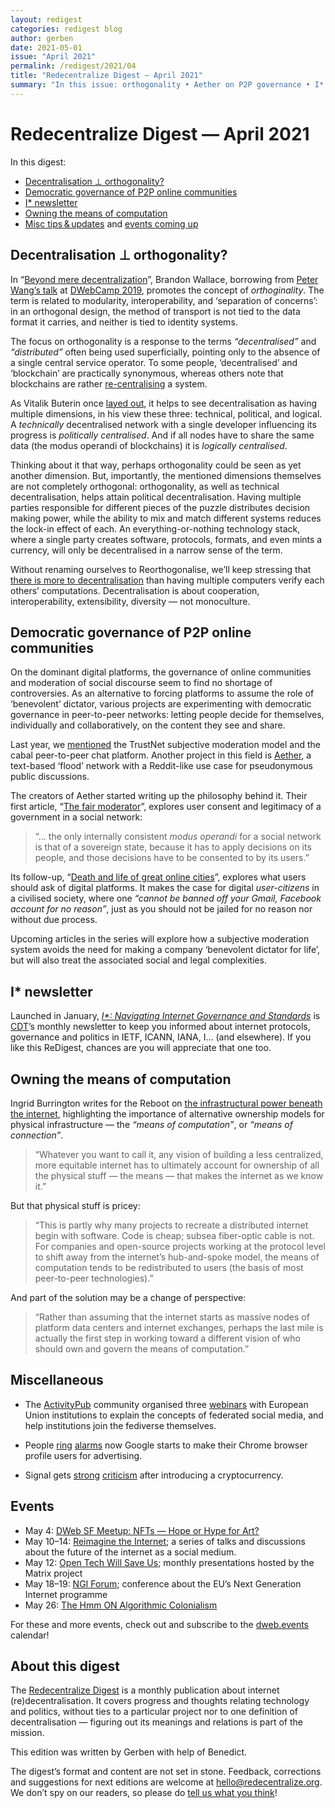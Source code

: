 ```yaml
---
layout: redigest
categories: redigest blog
author: gerben
date: 2021-05-01
issue: "April 2021"
permalink: /redigest/2021/04
title: "Redecentralize Digest — April 2021"
summary: "In this issue: orthogonality • Aether on P2P governance • I* newsletter • etc."
---
```


Redecentralize Digest — April 2021
==================================

In this digest:

- [Decentralisation ⊥ orthogonality?](#decentralisation--orthogonality)
- [Democratic governance of P2P online communities](#democratic-governance-of-p2p-online-communities)
- [I* newsletter](#i-newsletter)
- [Owning the means of computation](#owning-the-means-of-computation)
- [Misc tips & updates](#miscellaneous) and [events coming up](#events)


## Decentralisation ⊥ orthogonality?

In “[Beyond mere decentralization][]”, Brandon Wallace, borrowing from [Peter Wang’s talk][] at [DWebCamp 2019][], promotes the concept of *orthoginality*. The term is related to modularity, interoperability, and ‘separation of concerns’: in an orthogonal design, the method of transport is not tied to the data format it carries, and neither is tied to identity systems.

The focus on orthogonality is a response to the terms *“decentralised”* and *“distributed”* often being used superficially, pointing only to the absence of a single central service operator. To some people, ‘decentralised’ and ‘blockchain’ are practically synonymous, whereas others note that blockchains are rather [re-centralising][] a system.

As Vitalik Buterin once [layed out][], it helps to see decentralisation as having multiple dimensions, in his view these three: technical, political, and logical. A *technically* decentralised network with a single developer influencing its progress is *politically centralised*. And if all nodes have to share the same data (the modus operandi of blockchains) it is *logically centralised*.

Thinking about it that way, perhaps orthogonality could be seen as yet another dimension. But, importantly, the mentioned dimensions themselves are not completely orthogonal: orthogonality, as well as technical decentralisation, helps attain political decentralisation. Having multiple parties responsible for different pieces of the puzzle distributes decision making power, while the ability to mix and match different systems reduces the lock-in effect of each. An everything-or-nothing technology stack, where a single party creates software, protocols, formats, and even mints a currency, will only be decentralised in a narrow sense of the term.

Without renaming ourselves to Reorthogonalise, we’ll keep stressing that [there is more to decentralisation][] than having multiple computers verify each others’ computations. Decentralisation is about cooperation, interoperability, extensibility, diversity — not monoculture.

[Beyond mere decentralization]: https://medium.com/decentralized-web/beyond-mere-decentralization-the-orthogonal-web-7ec32942e144
[Peter Wang’s talk]: https://www.youtube.com/embed/-z47R9wN5SQ?rel=0&iv_load_policy=3&modestbranding=1&autoplay=1&start=1315&end=1564
[DWebCamp 2019]: https://redecentralize.org/redigest/2019/07#dweb-camp-happened
[there is more to decentralisation]: https://redecentralize.org/blog/2018/08/18/theres-more-to-decentralisation-than-blockchains-and-bitcoin
[layed out]: https://medium.com/@VitalikButerin/the-meaning-of-decentralization-a0c92b76a274
[re-centralising]: https://dustycloud.org/blog/what-is-a-blockchain-really/#:~:text=Blockchains%20are%20not%20magic%20pixie%20dust,set%20of%20computers. "Beyond the shouting match: what is a blockchain, really? · Christopher Lemmer Webber · 24 Apr 2021: “Blockchains are not magic pixie dust, putting something on a blockchain does not make it work better or more decentralized... indeed, what a blockchain really does is converging (or re-centralizing) a machine from a decentralized set of computers.”"


## Democratic governance of P2P online communities

On the dominant digital platforms, the governance of online communities and moderation of social discourse seem to find no shortage of controversies. As an alternative to forcing platforms to assume the role of ‘benevolent’ dictator, various projects are experimenting with democratic governance in peer-to-peer networks: letting people decide for themselves, individually and collaboratively, on the content they see and share.

Last year, we [mentioned][] the TrustNet subjective moderation model and the cabal peer-to-peer chat platform. Another project in this field is [Aether][], a text-based ‘flood’ network with a Reddit-like use case for pseudonymous public discussions.

The creators of Aether started writing up the philosophy behind it. Their first article, “[The fair moderator][]”, explores user consent and legitimacy of a government in a social network:

> “… the only internally consistent *modus operandi* for a social network is that of a sovereign state, because it has to apply decisions on its people, and those decisions have to be consented to by its users.”

Its follow-up, “[Death and life of great online cities][]”, explores what users should ask of digital platforms. It makes the case for digital *user-citizens* in a civilised society, where one *“cannot be banned off your Gmail, Facebook account for no reason”*, just as you should not be jailed for no reason nor without due process.

Upcoming articles in the series will explore how a subjective moderation system avoids the need for making a company ‘benevolent dictator for life’, but will also treat the associated social and legal complexities.

[mentioned]: https://redecentralize.org/redigest/2020/06#trustnet-thesis
[Aether]: https://getaether.net/
[The fair moderator]: https://aether.app/blog/2021-03-16-oedipus-the-moderator/
[Death and life of great online cities]: https://aether.app/blog/2021-04-29-death-and-life-of-great-online-cities/


## I\* newsletter

Launched in January, *[I*: Navigating Internet Governance and Standards][]* is [CDT][]’s monthly newsletter to keep you informed about internet protocols, governance and politics in IETF, ICANN, IANA, I… (and elsewhere). If you like this ReDigest, chances are you will appreciate that one too.

[I*: Navigating Internet Governance and Standards]: https://cdt.org/insights/new-cdt-newsletter-for-journalists-highlights-emerging-internet-infrastructure-issues/
[CDT]: https://cdt.org "Center for Democracy & Technology; a Washington-based policy think tank"


## Owning the means of computation

Ingrid Burrington writes for the Reboot on [the infrastructural power beneath the internet][], highlighting the importance of alternative ownership models for physical infrastructure — the *“means of computation”*, or *“means of connection”*.

> “Whatever you want to call it, any vision of building a less centralized, more equitable internet has to ultimately account for ownership of all the physical stuff — the means — that makes the internet as we know it.”

But that physical stuff is pricey:

> “This is partly why many projects to recreate a distributed internet begin with software. Code is cheap; subsea fiber-optic cable is not. For companies and open-source projects working at the protocol level to shift away from the internet’s hub-and-spoke model, the means of computation tends to be redistributed to users (the basis of most peer-to-peer technologies).”

And part of the solution may be a change of perspective:

> “Rather than assuming that the internet starts as massive nodes of platform data centers and internet exchanges, perhaps the last mile is actually the first step in working toward a different vision of who should own and govern the means of computation.”

[the infrastructural power beneath the internet]: https://thereboot.com/the-infrastructural-power-beneath-the-internet-as-we-know-it/


## Miscellaneous

- The [ActivityPub][] community organised three [webinars][] with European Union institutions to explain the concepts of federated social media, and help institutions join the fediverse themselves.

[ActivityPub]: https://activitypub.rocks/ "ActivityPub is a standardised protocol/framework that powers and interconnects various social media in the ‘Fediverse’, such as Mastodon, PeerTube or PixelFed instances."
[webinars]: https://socialhub.activitypub.rocks/pub/ec-ngi0-liaison-webinars-and-workshop-april-2021


- People [ring][] [alarms][] now Google starts to make their Chrome browser profile users for advertising.

[ring]: https://www.eff.org/deeplinks/2021/03/googles-floc-terrible-idea
[alarms]: https://cleanuptheweb.org/


- Signal gets [strong][] [criticism][] after introducing a cryptocurrency.

[strong]: https://www.schneier.com/blog/archives/2021/04/wtf-signal-adds-cryptocurrency-support.html
[criticism]: https://www.stephendiehl.com/blog/signal.html


## Events

- May 4: [DWeb SF Meetup: NFTs — Hope or Hype for Art?](https://www.eventbrite.com/e/dweb-meetup-may-2021-nfts-hope-or-hype-for-art-tickets-152562471459)
- May 10–14: [Reimagine the Internet](https://knightcolumbia.org/events/reimagine-the-internet); a series of talks and discussions about the future of the internet as a social medium.
- May 12: [Open Tech Will Save Us](https://matrix.org/open-tech-will-save-us/); monthly presentations hosted by the Matrix project
- May 18–19: [NGI Forum](https://2021.ngiforum.eu/); conference about the EU’s Next Generation Internet programme
- May 26: [The Hmm ON Algorithmic Colonialism](https://thehmm.nl/event/the-hmm-on-algorithmic-colonialism/)

For these and more events, check out and subscribe to the [dweb.events][] calendar!

[dweb.events]: https://dweb.events


## About this digest

The [Redecentralize Digest](https://redecentralize.org/redigest/) is a monthly publication about internet (re)decentralisation. It covers progress and thoughts relating technology and politics, without ties to a particular project nor to one definition of decentralisation — figuring out its meanings and relations is part of the mission.

This edition was written by Gerben with help of Benedict.

The digest’s format and content are not set in stone. Feedback, corrections and suggestions for next editions are welcome at <hello@redecentralize.org>. We don’t spy on our readers, so please do [tell us what you think](mailto:hello@redecentralize.org?subject=ReDigest%20feedback&body=I%20find%20ReDigest%20_____.%20It%20would%20be%20%28even%29%20better%20if%20_____.)!
